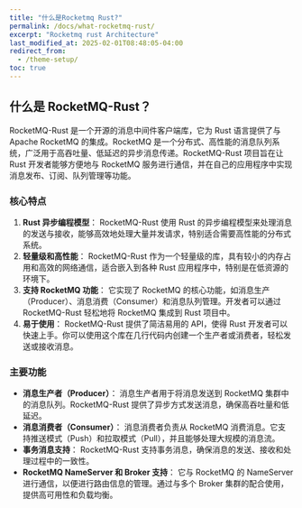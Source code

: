```yaml
---
title: "什么是Rocketmq Rust?"
permalink: /docs/what-rocketmq-rust/
excerpt: "Rocketmq rust Architecture"
last_modified_at: 2025-02-01T08:48:05-04:00
redirect_from:
  - /theme-setup/
toc: true
---
```


## **什么是 RocketMQ-Rust？**

RocketMQ-Rust 是一个开源的消息中间件客户端库，它为 Rust 语言提供了与 Apache RocketMQ 的集成。RocketMQ 是一个分布式、高性能的消息队列系统，广泛用于高吞吐量、低延迟的异步消息传递。RocketMQ-Rust 项目旨在让 Rust 开发者能够方便地与 RocketMQ 服务进行通信，并在自己的应用程序中实现消息发布、订阅、队列管理等功能。

### 核心特点

1. **Rust 异步编程模型**： RocketMQ-Rust 使用 Rust 的异步编程模型来处理消息的发送与接收，能够高效地处理大量并发请求，特别适合需要高性能的分布式系统。
2. **轻量级和高性能**： RocketMQ-Rust 作为一个轻量级的库，具有较小的内存占用和高效的网络通信，适合嵌入到各种 Rust 应用程序中，特别是在低资源的环境下。
3. **支持 RocketMQ 功能**： 它实现了 RocketMQ 的核心功能，如消息生产（Producer）、消息消费（Consumer）和消息队列管理。开发者可以通过 RocketMQ-Rust 轻松地将 RocketMQ 集成到 Rust 项目中。
4. **易于使用**： RocketMQ-Rust 提供了简洁易用的 API，使得 Rust 开发者可以快速上手。你可以使用这个库在几行代码内创建一个生产者或消费者，轻松发送或接收消息。

### 主要功能

- **消息生产者（Producer）**： 消息生产者用于将消息发送到 RocketMQ 集群中的消息队列。RocketMQ-Rust 提供了异步方式发送消息，确保高吞吐量和低延迟。
- **消息消费者（Consumer）**： 消息消费者负责从 RocketMQ 消费消息。它支持推送模式（Push）和拉取模式（Pull），并且能够处理大规模的消息流。
- **事务消息支持**： RocketMQ-Rust 支持事务消息，确保消息的发送、接收和处理过程中的一致性。
- **RocketMQ NameServer 和 Broker 支持**： 它与 RocketMQ 的 NameServer 进行通信，以便进行路由信息的管理。通过与多个 Broker 集群的配合使用，提供高可用性和负载均衡。
